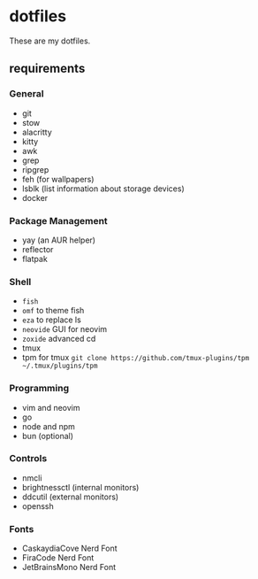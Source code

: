# dotfiles

These are my dotfiles.

## requirements

### General

- git
- stow
- alacritty
- kitty
- awk
- grep
- ripgrep
- feh (for wallpapers)
- lsblk (list information about storage devices)
- docker

### Package Management

- yay (an AUR helper)
- reflector
- flatpak

### Shell

- `fish`
- `omf` to theme fish
- `eza` to replace ls
- `neovide` GUI for neovim
- `zoxide` advanced cd
- tmux
- tpm for tmux `git clone https://github.com/tmux-plugins/tpm ~/.tmux/plugins/tpm`

### Programming

- vim and neovim
- go
- node and npm
- bun (optional)

### Controls

- nmcli
- brightnessctl (internal monitors)
- ddcutil (external monitors)
- openssh

### Fonts

- CaskaydiaCove Nerd Font
- FiraCode Nerd Font
- JetBrainsMono Nerd Font
